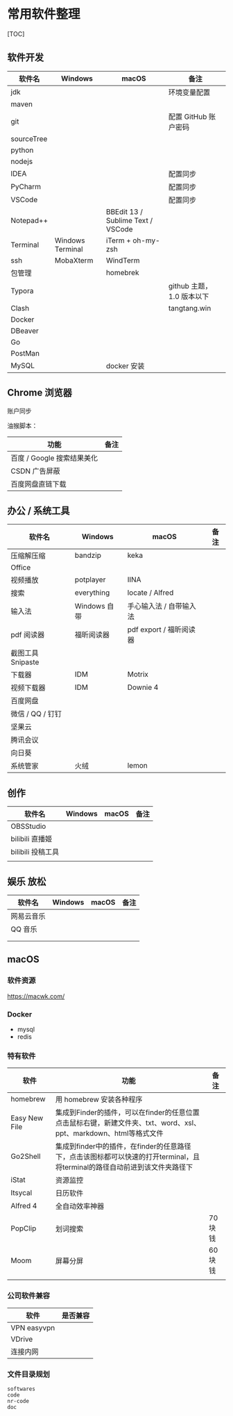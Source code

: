 # 常用软件整理

[TOC]

## 软件开发

| 软件名     | Windows          | macOS                             | 备注                      |
| ---------- | ---------------- | --------------------------------- | ------------------------- |
| jdk        |                  |                                   | 环境变量配置              |
| maven      |                  |                                   |                           |
| git        |                  |                                   | 配置 GitHub 账户密码      |
| sourceTree |                  |                                   |                           |
| python     |                  |                                   |                           |
| nodejs     |                  |                                   |                           |
| IDEA       |                  |                                   | 配置同步                  |
| PyCharm    |                  |                                   | 配置同步                  |
| VSCode     |                  |                                   | 配置同步                  |
| Notepad++  |                  | BBEdit 13 / Sublime Text / VSCode |                           |
| Terminal   | Windows Terminal | iTerm + oh-my-zsh                 |                           |
| ssh        | MobaXterm        | WindTerm                          |                           |
| 包管理     |                  | homebrek                          |                           |
| Typora     |                  |                                   | github 主题，1.0 版本以下 |
| Clash      |                  |                                   | tangtang.win              |
| Docker     |                  |                                   |                           |
| DBeaver    |                  |                                   |                           |
| Go         |                  |                                   |                           |
| PostMan    |                  |                                   |                           |
| MySQL      |                  | docker 安装                       |                           |



## Chrome 浏览器

账户同步

油猴脚本：

| 功能                       | 备注 |
| -------------------------- | ---- |
| 百度 / Google 搜索结果美化 |      |
| CSDN 广告屏蔽              |      |
| 百度网盘直链下载           |      |



## 办公 / 系统工具

| 软件名            | Windows      | macOS                   | 备注 |
| ----------------- | ------------ | ----------------------- | ---- |
| 压缩解压缩        | bandzip      | keka                    |      |
| Office            |              |                         |      |
| 视频播放          | potplayer    | IINA                    |      |
| 搜索              | everything   | locate / Alfred         |      |
| 输入法            | Windows 自带 | 手心输入法 / 自带输入法 |      |
| pdf 阅读器        | 福昕阅读器   | pdf export / 福昕阅读器 |      |
| 截图工具 Snipaste |              |                         |      |
| 下载器            | IDM          | Motrix                  |      |
| 视频下载器        | IDM          | Downie 4                |      |
| 百度网盘          |              |                         |      |
| 微信 / QQ / 钉钉  |              |                         |      |
| 坚果云            |              |                         |      |
| 腾讯会议          |              |                         |      |
| 向日葵            |              |                         |      |
| 系统管家          | 火绒         | lemon                   |      |



## 创作

| 软件名            | Windows | macOS | 备注 |
| ----------------- | ------- | ----- | ---- |
| OBSStudio         |         |       |      |
| bilibili 直播姬   |         |       |      |
| bilibili 投稿工具 |         |       |      |
|                   |         |       |      |



## 娱乐 放松

| 软件名     | Windows | macOS | 备注 |
| ---------- | ------- | ----- | ---- |
| 网易云音乐 |         |       |      |
| QQ 音乐    |         |       |      |
|            |         |       |      |
|            |         |       |      |



## macOS



### 软件资源

https://macwk.com/



### Docker

* mysql
* redis



### 特有软件

| 软件          | 功能                                                         | 备注    |
| ------------- | ------------------------------------------------------------ | ------- |
| homebrew      | 用 homebrew 安装各种程序                                     |         |
| Easy New File | 集成到Finder的插件，可以在finder的任意位置点击鼠标右键，新建文件夹、txt、word、xsl、ppt、markdown、html等格式文件 |         |
| Go2Shell      | 集成到finder中的插件，在finder的任意路径下，点击该图标都可以快速的打开terminal，且将terminal的路径自动前进到该文件夹路径下 |         |
| iStat         | 资源监控                                                     |         |
| Itsycal       | 日历软件                                                     |         |
| Alfred 4      | 全自动效率神器                                               |         |
| PopClip       | 划词搜索                                                     | 70 块钱 |
| Moom          | 屏幕分屏                                                     | 60 块钱 |
|               |                                                              |         |



### 公司软件兼容

| 软件        | 是否兼容 |
| ----------- | -------- |
| VPN easyvpn |          |
| VDrive      |          |
| 连接内网    |          |



### 文件目录规划

```
softwares
code
nr-code
doc
```

